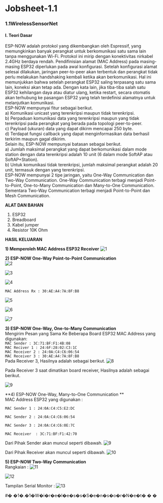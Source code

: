 ﻿# Jobsheet-1.1

### 1.1WirelessSensorNet

#### I. Teori Dasar

ESP-NOW adalah protokol yang dikembangkan oleh Espressif, yang memungkinkan banyak perangkat untuk berkomunikasi satu sama lain tanpa menggunakan Wi-Fi. Protokol ini mirip dengan konektivitas nirkabel 2.4GHz berdaya rendah. Pendifinisian alamat (MAC Address) pada masing-masing ESP32 diperlukan pada awal konfigurasi. Setelah konfigurasi alamat selesai dilakukan, jaringan peer-to-peer akan terbentuk dan perangkat tidak perlu melakukan handshaking kembali ketika akan berkomunikasi. Hal ini memunjukkan bahwa setelah perangkat ESP32 saling terpasang satu sama lain, koneksi akan tetap ada. Dengan kata lain, jika tiba-tiba salah satu ESP32 kehilangan daya atau diatur ulang, ketika restart, secara otomatis akan terhubung ke pasangan ESP32 yang telah terdefinisi alamatnya untuk melanjutkan komunikasi.<br />
ESP-NOW mempunyai fitur sebagai berikut.<br />
  a) Komunikasi unicast yang terenkripsi maupun tidak terenkripsi. <br />
  b) Perpaduan komunikasi data yang terenkripsi maupun yang tidak terenkripsi pada perangkat yang berada pada topologi peer-to-peer. <br />
  c) Payload (ukuran) data yang dapat dikirm mencapai 250 byte.<br />
  d) Terdapat fungsi callback yang dapat menginformasikan data berhasil terkirim maupun gagal dikirim.<br />
Selain itu, ESP-NOW mempunyai batasan sebagai berikut.<br />
  a) Jumlah maksimal perangkat yang dapat berkomunikasi dalam mode station dengan data terenkripsi adalah 10 unit (6 dalam mode SoftAP atau SoftAP+Station). <br />
  b) Untuk komunikasi tidak terenkripsi, jumlah maksimal perangkat adalah 20 unit, termasuk dengan yang terenkripsi. <br />
ESP-NOW mempunyai 2 tipe jaringan, yaitu One-Way Communication dan Two-Way Communication. One-Way Communication terbagi menjadi Point-to-Point, One-to-Many Communication dan Many-to-One Communication. Sementara Two-Way Communication terbagi menjadi Point-to-Point dan Mesh Communication.

**ALAT DAN BAHAN**
1) ESP32
2) Breadboard
3) Kabel jumper
4) Resistor 10K Ohm

**HASIL KELUARAN**

**1) Memperoleh MAC Address ESP32 Receiver**
![1](https://user-images.githubusercontent.com/121251478/210923730-e9bb5a41-027b-4b43-8279-3a181e8a782a.png)

**2) ESP-NOW One-Way Point-to-Point Communication** <br />
![2](https://user-images.githubusercontent.com/121251478/210923759-fa750ccd-2396-4e88-871e-44fc03829141.png)

![3](https://user-images.githubusercontent.com/121251478/210923799-3b44ff84-2493-47ef-8b04-28130c86cd99.png)

![4](https://user-images.githubusercontent.com/121251478/210923812-164c82ab-ce84-453b-9678-39dff3a56642.png)

`MAC Address Rx : 30:AE:A4:7A:8F:B8`

![5](https://user-images.githubusercontent.com/121251478/210923856-afb79a09-270b-497e-97c7-282993c2eb7e.png)

![6](https://user-images.githubusercontent.com/121251478/210923867-5de1496c-bed6-4e85-8553-1ebe7c13a3d7.png)

![7](https://user-images.githubusercontent.com/121251478/210923877-2ebe7cfb-27b6-4db7-ac11-8d6d466b5f18.png)

**3) ESP-NOW One-Way, One-to-Many Communication** <br />
Mengirim Pesan yang Sama Ke Beberapa Board ESP32 MAC Address yang digunakan: <br />
`MAC Sender : 3C:71:BF:F1:4B:08`  <br />
`MAC Reciver 1 : 24:6F:28:02:C3:1C` <br />
`MAC Receiver 2 : 24:0A:C4:C6:06:54` <br />
`MAC Receiver 3 : 30:AE:A4:7A:8F:B8` <br />
Pada Receiver 3, Hasilnya adalah sebagai berikut.
![8](https://user-images.githubusercontent.com/121251478/210923911-54db9750-b336-4c11-a93a-bc017ca03325.png)


Pada Receiver 3 saat dimatikan board receiver, Hasilnya adalah sebagai berikut.

![9](https://user-images.githubusercontent.com/121251478/210923919-3dbac55e-1252-4311-9ec2-ed5c53e2a84c.png)


**4) ESP-NOW One-Way, Many-to-One Communication ** <br />
MAC Address ESP32 yang digunakan :

`MAC Sender 1 : 24:0A:C4:C5:E2:DC`

`MAC Sender 2 : 24:0A:C4:C6:06:54`

`MAC Sender 3 : 24:0A:C4:C6:0E:7C`

`MAC Receiver  : 3C:71:BF:F1:42:70`

Dari Pihak Sender akan muncul seperti dibawah.
![9](https://user-images.githubusercontent.com/121251478/210924010-bdf1e4a2-2afa-42b3-a182-826043d1ba18.png)


Dari Pihak Receiver akan muncul seperti dibawah.
![10](https://user-images.githubusercontent.com/121251478/210924060-a550c944-a883-4af9-a5f6-4d5a5cae77ec.png)


**5) ESP-NOW Two-Way Communication** <br />
Rangkaian :
![11](https://user-images.githubusercontent.com/121251478/210924075-72012cbd-7df0-4594-8404-7ee9a3522def.png)

![12](https://user-images.githubusercontent.com/121251478/210924087-2e467d6d-2982-4f87-bdf6-c8240f79474e.png)


Tampilan Serial Monitor :
![13](https://user-images.githubusercontent.com/121251478/210924103-2ad8e28e-7360-4a26-a15b-72ccc61a92f8.png)













#� �1�.�1�W�i�r�e�l�e�s�s�S�e�n�s�o�r�N�e�t�
�
�
